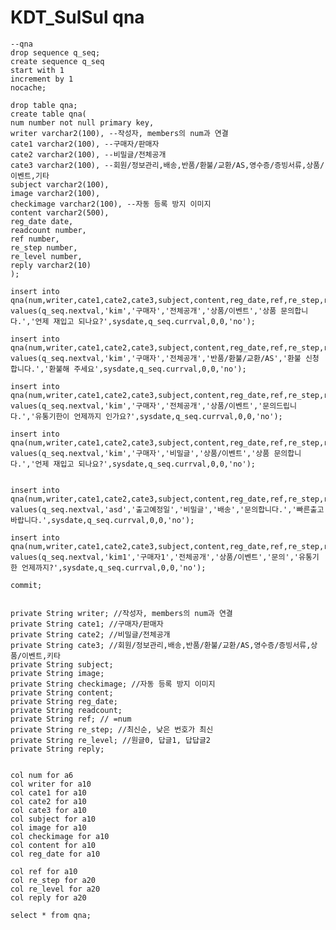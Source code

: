 # KDT_SulSul  qna

										
	--qna																				
	drop sequence q_seq;									
	create sequence q_seq									
	start with 1									
	increment by 1									
	nocache;									
										
	drop table qna;									
	create table qna(									
	num number not null primary key,									
	writer varchar2(100), --작성자, members의 num과 연결									
	cate1 varchar2(100), --구매자/판매자									
	cate2 varchar2(100), --비밀글/전체공개									
	cate3 varchar2(100), --회원/정보관리,배송,반품/환불/교환/AS,영수증/증빙서류,상품/이벤트,기타									
	subject varchar2(100),									
	image varchar2(100),									
	checkimage varchar2(100), --자동 등록 방지 이미지									
	content varchar2(500),									
	reg_date date,									
	readcount number,									
	ref number,									
	re_step number,									
	re_level number,									
	reply varchar2(10)									
	);									
  
	insert into qna(num,writer,cate1,cate2,cate3,subject,content,reg_date,ref,re_step,re_level,reply)									
	values(q_seq.nextval,'kim','구매자','전체공개','상품/이벤트','상품 문의합니다.','언제 재입고 되나요?',sysdate,q_seq.currval,0,0,'no');									
										
	insert into qna(num,writer,cate1,cate2,cate3,subject,content,reg_date,ref,re_step,re_level,reply)									
	values(q_seq.nextval,'kim','구매자','전체공개','반품/환불/교환/AS','환불 신청합니다.','환불해 주세요',sysdate,q_seq.currval,0,0,'no');									
										
	insert into qna(num,writer,cate1,cate2,cate3,subject,content,reg_date,ref,re_step,re_level,reply)									
	values(q_seq.nextval,'kim','구매자','전체공개','상품/이벤트','문의드립니다.','유통기한이 언제까지 인가요?',sysdate,q_seq.currval,0,0,'no');									
										
	insert into qna(num,writer,cate1,cate2,cate3,subject,content,reg_date,ref,re_step,re_level,reply)									
	values(q_seq.nextval,'kim','구매자','비밀글','상품/이벤트','상품 문의합니다.','언제 재입고 되나요?',sysdate,q_seq.currval,0,0,'no');									


	insert into qna(num,writer,cate1,cate2,cate3,subject,content,reg_date,ref,re_step,re_level,reply) 
	values(q_seq.nextval,'asd','출고예정일','비밀글','배송','문의합니다.','빠른출고바랍니다.',sysdate,q_seq.currval,0,0,'no');								

	insert into qna(num,writer,cate1,cate2,cate3,subject,content,reg_date,ref,re_step,re_level,reply) 
	values(q_seq.nextval,'kim1','구매자1','전체공개','상품/이벤트','문의','유통기한 언제까지?',sysdate,q_seq.currval,0,0,'no');

	commit;


	private String writer; //작성자, members의 num과 연결
	private String cate1; //구매자/판매자
	private String cate2; //비밀글/전체공개
	private String cate3; //회원/정보관리,배송,반품/환불/교환/AS,영수증/증빙서류,상품/이벤트,키타
	private String subject;
	private String image;
	private String checkimage; //자동 등록 방지 이미지
	private String content;
	private String reg_date;
	private String readcount;
	private String ref; // =num
	private String re_step; //최신순, 낮은 번호가 최신
	private String re_level; //원글0, 답글1, 답답글2
	private String reply;


	col num for a6
	col writer for a10
	col cate1 for a10
	col cate2 for a10
	col cate3 for a10
	col subject for a10
	col image for a10
	col checkimage for a10
	col content for a10
	col reg_date for a10

	col ref for a10
	col re_step for a20
	col re_level for a20
	col reply for a20

	select * from qna;

